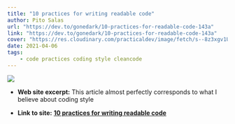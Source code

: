 ```yaml
---
title: "10 practices for writing readable code"
author: Pito Salas
url: "https://dev.to/gonedark/10-practices-for-readable-code-143a" 
link: "https://dev.to/gonedark/10-practices-for-readable-code-143a" 
cover: "https://res.cloudinary.com/practicaldev/image/fetch/s--8z3xgv1U--/c_imagga_scale,f_auto,fl_progressive,h_500,q_auto,w_1000/https://thepracticaldev.s3.amazonaws.com/i/lk3i1t3mltxen8bk0epo.png" 
date: 2021-04-06
tags:
    - code practices coding style cleancode
---
```

<img class="cover" src=https://res.cloudinary.com/practicaldev/image/fetch/s--8z3xgv1U--/c_imagga_scale,f_auto,fl_progressive,h_500,q_auto,w_1000/https://thepracticaldev.s3.amazonaws.com/i/lk3i1t3mltxen8bk0epo.png>



* **Web site excerpt:** This article almost perfectly corresponds to what I believe about coding style

* **Link to site:** **[10 practices for writing readable code](https://dev.to/gonedark/10-practices-for-readable-code-143a)**
